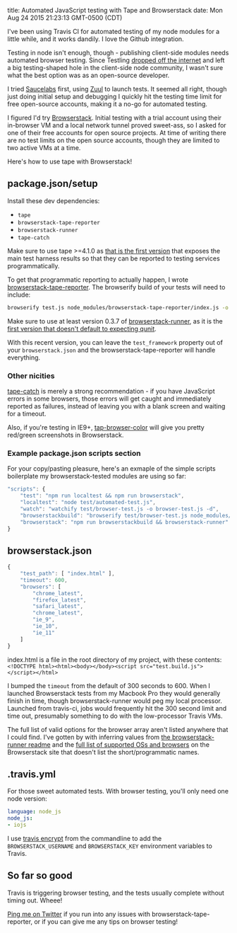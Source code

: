 title: Automated JavaScript testing with Tape and Browserstack
date: Mon Aug 24 2015 21:23:13 GMT-0500 (CDT)

I've been using Travis CI for automated testing of my node modules for a little while, and it works dandily.  I love the Github integration.

Testing in node isn't enough, though - publishing client-side modules needs automated browser testing.  Since Testling [dropped off the internet](https://github.com/substack/testling/issues/88) and left a big testing-shaped hole in the client-side node community, I wasn't sure what the best option was as an open-source developer.

I tried [Saucelabs](https://saucelabs.com/) first, using [Zuul](https://github.com/defunctzombie/zuul) to launch tests.  It seemed all right, though just doing initial setup and debugging I quickly hit the testing time limit for free open-source accounts, making it a no-go for automated testing.

I figured I'd try [Browserstack](https://www.browserstack.com).  Initial testing with a trial account using their in-browser VM and a local network tunnel proved sweet-ass, so I asked for one of their free accounts for open source projects.  At time of writing there are no test limits on the open source accounts, though they are limited to two active VMs at a time.

Here's how to use tape with Browserstack!

## package.json/setup

Install these dev dependencies:

- `tape`
- `browserstack-tape-reporter`
- `browserstack-runner`
- `tape-catch`

Make sure to use tape >=4.1.0 as [that is the first version](https://github.com/substack/tape/pull/170) that exposes the main test harness results so that they can be reported to testing services programmatically.

To get that programmatic reporting to actually happen, I wrote [browserstack-tape-reporter](https://github.com/TehShrike/browserstack-tape-reporter).  The browserify build of your tests will need to include:

```sh
browserify test.js node_modules/browserstack-tape-reporter/index.js -o test.build.js -d
```

Make sure to use at least version 0.3.7 of [browserstack-runner](https://github.com/browserstack/browserstack-runner), as it is the [first version that doesn't default to expecting qunit](https://github.com/browserstack/browserstack-runner/pull/127).

With this recent version, you can leave the `test_framework` property out of your `browserstack.json` and the browserstack-tape-reporter will handle everything.

### Other nicities

[tape-catch](https://github.com/michaelrhodes/tape-catch) is merely a strong recommendation - if you have JavaScript errors in some browsers, those errors will get caught and immediately reported as failures, instead of leaving you with a blank screen and waiting for a timeout.

Also, if you're testing in IE9+, [tap-browser-color](https://github.com/kirbysayshi/tap-browser-color) will give you pretty red/green screenshots in Browserstack.

### Example package.json scripts section

For your copy/pasting pleasure, here's an exmaple of the simple scripts boilerplate my browserstack-tested modules are using so far:

```js
"scripts": {
	"test": "npm run localtest && npm run browserstack",
	"localtest": "node test/automated-test.js",
	"watch": "watchify test/browser-test.js -o browser-test.js -d",
	"browserstackbuild": "browserify test/browser-test.js node_modules/browserstack-tape-reporter/index.js -o browser-test.js -d",
	"browserstack": "npm run browserstackbuild && browserstack-runner"
}
```

## browserstack.json

```js
{
	"test_path": [ "index.html" ],
	"timeout": 600,
	"browsers": [
		"chrome_latest",
		"firefox_latest",
		"safari_latest",
		"chrome_latest",
		"ie_9",
		"ie_10",
		"ie_11"
	]
}
```

index.html is a file in the root directory of my project, with these contents: `<!DOCTYPE html><html><body></body><script src="test.build.js"></script></html>`

I bumped the `timeout` from the default of 300 seconds to 600.  When I launched Browserstack tests from my Macbook Pro they would generally finish in time, though browserstack-runner would peg my local processor.  Launched from travis-ci, jobs would frequently hit the 300 second limit and time out, presumably something to do with the low-processor Travis VMs.

The full list of valid options for the browser array aren't listed anywhere that I could find.  I've gotten by with inferring values from [the browserstack-runner readme](https://github.com/browserstack/browserstack-runner#compact-browsers-configuration) and the [full list of supported OSs and browsers](https://www.browserstack.com/list-of-browsers-and-platforms?product=live) on the Browserstack site that doesn't list the short/programmatic names.

## .travis.yml

For those sweet automated tests.  With browser testing, you'll only need one node version:

```yaml
language: node_js
node_js:
- iojs
```

I use [travis encrypt](https://github.com/travis-ci/travis.rb#encrypt) from the commandline to add the `BROWSERSTACK_USERNAME` and `BROWSERSTACK_KEY` environment variables to Travis.

## So far so good

Travis is triggering browser testing, and the tests usually complete without timing out.  Wheee!

[Ping me on Twitter](https://twitter.com/TehShrike) if you run into any issues with browserstack-tape-reporter, or if you can give me any tips on browser testing!
